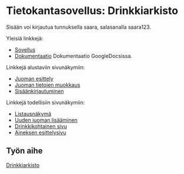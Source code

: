 # Tietokantasovellus: Drinkkiarkisto

Sisään voi kirjautua tunnuksella saara, salasanalla saara123.

Yleisiä linkkejä:

* [Sovellus](http://siakkane.users.cs.helsinki.fi/tsoha/drinks_list)
* [Dokumentaatio](https://docs.google.com/document/d/17twWQLdmF2CDn7LGPUWCNhubbm1zdLZVW127tgZ0dj8/edit)
Dokumentaatio GoogleDocsissa.

Linkkejä alustaviin sivunäkymiin:
* [Juoman esittely](http://siakkane.users.cs.helsinki.fi/tsoha/drinks_show)
* [Juoman tietojen muokkaus](http://siakkane.users.cs.helsinki.fi/tsoha/drinks_edit)
* [Sisäänkirjautuminen](http://siakkane.users.cs.helsinki.fi/tsoha/drinks_login)

Linkkejä todellisiin sivunäkymiin:
* [Listausnäkymä](http://siakkane.users.cs.helsinki.fi/tsoha/drinks)
* [Uuden juoman lisääminen](http://siakkane.users.cs.helsinki.fi/tsoha/addnew)
* [Drinkkikohtainen sivu](http://siakkane.users.cs.helsinki.fi/tsoha/drinks/18)
* [Aineksen esittelysivu](http://siakkane.users.cs.helsinki.fi/tsoha/ingredients/1)

## Työn aihe

[Drinkkiarkisto](http://advancedkittenry.github.io/suunnittelu_ja_tyoymparisto/aiheet/Drinkkiarkisto.html) 
